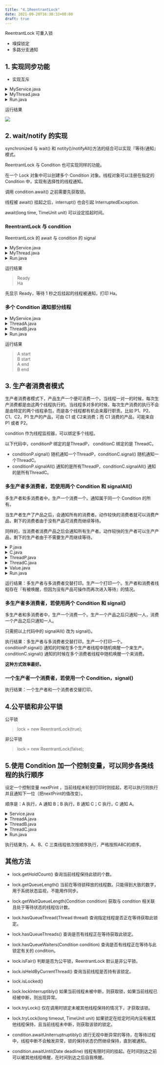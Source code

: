 ```yaml
---
title: "4.1ReentrantLock"
date: 2021-09-28T16:38:33+08:00
draft: true
---
```


ReentrantLock 可重入锁
- 嗅探锁定
- 多路分支通知

## 1. 实现同步功能
- 实现互斥
<details>
<summary>MyService.java</summary>

```java
import java.util.concurrent.locks.Lock;
import java.util.concurrent.locks.ReentrantLock;

public class MyService {
    private Lock lock = new ReentrantLock();
    public void service(){
        lock.lock();
        System.out.println(Thread.currentThread().getName());
        for (int i = 0; i < 20; i++) {
            System.out.print(i);
        }
        System.out.println();
        lock.unlock();
    }
}
```
</details>

<details>
<summary>MyThread.java</summary>

```java
public class MyThread extends Thread{
    MyService service;
    public MyThread(MyService service){
        this.service = service;
    }
    @Override
    public void run(){
        service.service();
    }
}
```
</details>

<details>
<summary>Run.java</summary>

```java
public class Run {
    public static void main(String[] args) {
        MyService s = new MyService();
        for (int i = 0; i < 5; i++) {
            MyThread t = new MyThread(s);
            t.setName("Thread" + i);
            t.start();
        }
    }
}
```
</details>

运行结果

![](/多线程/4.ReentrantLock/可重入锁_同步.png)

## 2. wait/notify 的实现
synchronized 与 wait() 和 notity()/notifyAll()方法的结合可以实现『等待/通知』模式。

ReentrantLock 与 Condition 也可实现同样的功能。

在一个 Lock 对象中可以创建多个 Condition 对象。线程对象可以注册在指定的 Condition 中，实现有选择性的线程通知。

调用 condition.await() 之前需要先获取锁。

线程被 await() 挂起之后，interrupt() 也会引起 InterruptedException. 

await(long time, TimeUnit unit) 可以设定挂起时间。

### ReentrantLock 与 condition
ReentrantLock 的 await 与 condition 的 signal 

<details>
<summary>MyService.java</summary>

```java
import java.util.concurrent.locks.Condition;
import java.util.concurrent.locks.Lock;
import java.util.concurrent.locks.ReentrantLock;

public class MyService {
    private Lock lock = new ReentrantLock();
    private  Condition condition = lock.newCondition();
    public void await(){
        try{
            lock.lock();//需要先获取锁
            System.out.println("Ready");
            condition.await();
            System.out.println(Thread.currentThread().getName());
        }catch (InterruptedException e){
            e.printStackTrace();
        }finally {
            lock.unlock();
        }
    }
    public void signal(){
        lock.lock();
        condition.signal();
        lock.unlock();
    }
}
```
</details>

<details>
<summary>MyThread.java</summary>

```java
public class MyThread extends Thread{
    MyService service;
    public MyThread(MyService service){
        this.service = service;
    }
    @Override
    public void run(){
        service.await();
    }
}

```
</details>

<details>
<summary>Run.java</summary>

```java
public class Run {
    public static void main(String[] args) throws InterruptedException {
        MyService s = new MyService();
        MyThread t = new MyThread(s);
        t.setName("Ha");
        t.start();
        Thread.sleep(1000);
        s.signal();
    }
}

```

</details>

运行结果
>Ready<br>
>Ha

先显示 Ready，等待 1 秒之后挂起的线程被通知，打印 Ha。

### 多个 Condition 通知部分线程

<details>
<summary>MyService.java</summary>

```java
import java.util.concurrent.locks.Condition;
import java.util.concurrent.locks.ReentrantLock;

public class MyService {
    private ReentrantLock lock = new ReentrantLock();
    private Condition conditionA = lock.newCondition();// Object monitor
    private Condition conditionB = lock.newCondition();// Object monitor
    public void awaitA(){
        try {
            lock.lock();
            System.out.println("A start");
            conditionA.await();
            System.out.println("A end");
        }catch (InterruptedException e){

        }finally {
            lock.unlock();
        }
    }
    public void awaitB(){
        try{
            lock.lock();
            System.out.println("B start");
            conditionB.await();
            System.out.println("B end");
        }catch (InterruptedException e){

        }finally{
            lock.unlock();
        }
    }

    public void signalA(){
        lock.lock();
        conditionA.signal();
        lock.unlock();
    }

    public void signalB(){
        lock.lock();
        conditionB.signal();
        lock.unlock();
    }
}
```
</details>

<details>
<summary>ThreadA.java</summary>

```java
public class ThreadA extends Thread{

    MyService service;
    public ThreadA(MyService service){
        this.service = service;
    }

    @Override
    public void run(){
        service.awaitA();
    }
}

```

</details>

<details>
<summary>ThreadB.java</summary>

```java
public class ThreadB extends Thread{
    MyService service;
    public ThreadB(MyService service){
        this.service = service;
    }
    @Override
    public void run(){
        service.awaitB();
    }
}

```
</details>

<details>
<summary>Run.java</summary>

```java
public class Run {
    public static void main(String[] args) throws InterruptedException {
        MyService s = new MyService();
        ThreadA A = new ThreadA(s);
        ThreadB B = new ThreadB(s);
        A.start();//线程 A 将会被 ConditionA 挂起
        B.start();//线程 B 将会被 ConditionB 挂起
        Thread.sleep(1000);
        s.signalA();
        Thread.sleep(1000);
        s.signalB();
    }
}
```
</details>

运行结果

>A start<br>
>B start<br>
>A end<br>
>B end<br>


## 3. 生产者消费者模式

生产者消费者模式下，产品生产一个便可消费一个。当线程一对一的时候，每次生产消费都是由这两个线程执行的。当线程多对多的时候，每次生产消费的执行不会是由特定的两个线程承包，而是各个线程都有机会来履行职责。比如 P1、P2、C1、C2，P1 生产的产品，可由 C1 或 C2来消费；而 C1 消费的产品，可能来自 P1 或者 P2。

condition 作为线程监视器，可以绑定多个线程。

以下代码中，conditionP 绑定的是ThreadP， conditionC 绑定的是 ThreadC。
- conditionP.signal() 随机通知一个ThreadP，conditionC.signal() 随机通知一个ThreadC。
- conditionP.signalAll() 通知的是所有ThreadP，conditionC.signalAll() 通知的是所有ThreadC。

### 多生产者多消费者，若使用两个 Condition 和 signalAll()

多生产者和多消费者中，生产一个消费一个。通知属于同一个 Condition 的所有。

当生产者生产了产品之后，会通知所有的消费者。动作较快的消费者就可以消费产品，剩下的消费者由于没有产品可消费而继续等待。

同样的，当消费者消费产品之后会通知所有生产者。动作较快的生产者可以生产产品，剩下的生产者由于不需要生产而继续等待。

<details>
<summary>P.java</summary>

```java
import java.util.concurrent.locks.Condition;
import java.util.concurrent.locks.ReentrantLock;

public class P {
    private ReentrantLock lock;
    public Condition conditionP;
    public Condition conditionC;
    public P(ReentrantLock lock){
        this.lock = lock;
        this.conditionP = lock.newCondition();
    }
    public void produce(){
        try{
            lock.lock();
            while (!Value.str.equals("")){
                System.out.println(Thread.currentThread().getName() + " await");
                conditionP.await();
                System.out.println(Thread.currentThread().getName() + " resume");
            }
            Value.str = new String("Fine" + Value.i++);
            System.out.println(Thread.currentThread().getName() + " running");
            conditionC.signalAll();//awake all threads that bind to conditionC
            lock.unlock();
        }catch(InterruptedException e){

        }
    }
    public void connect(C c){
        this.conditionC = c.conditionC;
    }

}
```
</details>

<details>
<summary>C.java</summary>

```java
import java.util.concurrent.locks.Condition;
import java.util.concurrent.locks.ReentrantLock;

public class C {
    private ReentrantLock lock;
    public Condition conditionC;
    public Condition conditionP;
    public C(ReentrantLock lock){
        this.lock = lock;
        this.conditionC = lock.newCondition();
    }
    public void consume(){
        try{
            lock.lock();
            while (Value.str.equals("")){
                System.out.println(Thread.currentThread().getName() + " await");
                conditionC.await();
                System.out.println(Thread.currentThread().getName() + " resume");
            }
            System.out.println(Thread.currentThread().getName() + " consume " + Value.str);
            Value.str = new String("");
            conditionP.signalAll();//awake all threads that bind to conditionP
            lock.unlock();
        }catch (InterruptedException e){

        }
    }

    public void connect(P p){
        this.conditionP = p.conditionP;
    }
}
```
</details>

<details>
<summary>ThreadP.java</summary>

```java
public class ThreadP extends Thread{
    private P p;
    public ThreadP (P p){
        this.p = p;
    }
    @Override
    public void run() {
        for (int i = 0; i < 50; i++) {
            p.produce();
        }
    }
}
```
</details>

<details>
<summary>ThreadC.java</summary>

```java
public class ThreadC extends Thread{
    private C c;
    public ThreadC(C c){
        this.c = c;
    }
    @Override
    public void run(){
        for (int i = 0; i < 50; i++) {
            c.consume();
        }
    }
}

```
</details>

<details>
<summary>Value.java</summary>

```java
public class Value {
    public static String str = "";
    public static int i = 0;
}

```
</details>

<details>
<summary>Run.java</summary>

```java
import java.util.concurrent.locks.ReentrantLock;

public class Run {
    public static void main(String[] args) {
        ReentrantLock lock = new ReentrantLock();
        P p = new P(lock);
        C c = new C(lock);

        p.connect(c);
        c.connect(p);

        ThreadC[] consumer = new ThreadC[2];
        ThreadP[] producer = new ThreadP[2];
        for (int i = 0; i < 2; i++) {
            consumer[i] = new ThreadC(c);
            producer[i] = new ThreadP(p);
            consumer[i].setName("consumer"+i);
            producer[i].setName("producer"+i);

            consumer[i].start();
            producer[i].start();
        }
    }
}
```
</details>

运行结果：多生产者与多消费者交替打印。生产一个打印一个。生产者和消费者线程存在『有被唤醒，但因为没有产品可操作而再次进入等待』的情况。


### 多生产者多消费者，若使用两个 Condition 和 signal()

多生产者和多消费者中，生产一个消费一个。生产一个产品之后只通知一人，消费一个产品之后只通知一人。

只需把以上代码中的 signalAll() 改为 signal()。

执行结果：多生产者与多消费者交替打印。生产一个打印一个。 conditionP.signal() 通知的时候在多个生产者线程中随机唤醒一个来生产。conditionC.signal() 通知的时候在多个消费者线程中随机唤醒一个来消费。

**这种方式效率最好。**

### 一个生产者一个消费者，若使用一个 Condition，signal()

执行结果：一个生产者和一个消费者交替打印。


## 4.公平锁和非公平锁

公平锁
>lock = new ReentrantLock(true);

非公平锁
>lock = new ReentrantLock(false);

## 5.使用 Condition 加一个控制变量，可以同步各类线程的执行顺序

设定一个控制变量 nextPrint ，当前线程未轮到打印时则挂起，若可以执行则执行并且通知下一位（把nextPrint的值改变）。

顺序是：A 执行，A 通知 B；B 执行，B 通知 C；C 执行，C 通知 A。
<details>
<summary>Service.java</summary>

```java
import java.util.concurrent.locks.Condition;
import java.util.concurrent.locks.ReentrantLock;

public class Service {
    private ReentrantLock lock;
    public Condition conditionA;
    public Condition conditionB;
    public Condition conditionC;
    int nextPrint = 1;
    public Service(ReentrantLock lock) {
        this.lock = lock;
        this.conditionA = lock.newCondition();
        this.conditionB = lock.newCondition();
        this.conditionC = lock.newCondition();
    }

    public void serviceA() {
        try {
            lock.lock();
            while (nextPrint != 1){
                conditionA.await();
            }
            for (int i = 0; i < 3; i++) {
                System.out.println(Thread.currentThread().getName() + " " + i);
            }
            conditionB.signalAll();
            nextPrint = 2;

        } catch (InterruptedException e){

        }finally{
            lock.unlock();
        }
    }

    public void serviceB() {
        try {
            lock.lock();
            while (nextPrint != 2){
                conditionB.await();
            }
            for (int i = 0; i < 3; i++) {
                System.out.println(Thread.currentThread().getName() + " " + i);
            }
            conditionC.signalAll();
            nextPrint = 3;

        } catch (InterruptedException e){

        }finally{
            lock.unlock();
        }
    }

    public void serviceC() {
        try {
            lock.lock();
            while(nextPrint != 3){
                conditionC.await();
            }
            for (int i = 0; i < 3; i++) {
                System.out.println(Thread.currentThread().getName() + " " + i);
            }
            conditionA.signal();
            nextPrint = 1;
        } catch (InterruptedException e){

        }finally{
            lock.unlock();
        }

    }
}
```

</details>

<details>
<summary>ThreadA.java</summary>

```java
public class ThreadA extends Thread{
    private Service service;
    public ThreadA(Service service){
        this.service = service;
    }
    @Override
    public void run(){
        service.serviceA();
    }
}
```
</details>

<details>
<summary>ThreadB.java</summary>

```java
public class ThreadB extends Thread{
    private Service service;
    public ThreadB(Service service){
        this.service = service;
    }
    @Override
    public void run(){
        service.serviceB();
    }
}

```
</details>

<details>
<summary>ThreadC.java</summary>

```java
public class ThreadC extends Thread{
    private Service service;
    public ThreadC(Service service){
        this.service = service;
    }
    @Override
    public void run(){
        service.serviceC();
    }
}

```
</details>

<details>
<summary>Run.java</summary>

```java
import java.util.concurrent.locks.ReentrantLock;
public class Run {

    public static void main(String[] args) {
        ReentrantLock lock = new ReentrantLock();
        Service service = new Service(lock);
        ThreadA[] threadA = new ThreadA[5];
        ThreadB[] threadB = new ThreadB[5];
        ThreadC[] threadC = new ThreadC[5];
        for (int i = 0; i < 5; i++) {
            threadA[i] = new ThreadA(service);
            threadB[i] = new ThreadB(service);
            threadC[i] = new ThreadC(service);
            threadA[i].setName("A" + i);
            threadB[i].setName("B" + i);
            threadC[i].setName("C" + i);
            threadA[i].start();
            threadB[i].start();
            threadC[i].start();
        }
    }
}
```
</details>

执行结果为，A、B、C  三类线程依次按顺序执行，严格按照ABC的顺序。

## 其他方法

- lock.getHoldCount() 查询当前线程保持此锁的个数。
- lock.getQueueLength() 当前在等待锁释放的线程数。只能得到大致的数字，用于系统状态监视，不能用作同步。
- lock.getWaitQueueLength(Condition condition) 获取与 condition 相关联且处于等待状态的线程估计数。 

- lock.hasQueueThread(Thread thread) 查询指定线程是否正在等待获取此锁定。
- lock.hasQueueThreads() 查询是否有线程正在等待获取此锁定。
- lock.hasQueueWaiters(Condition condition) 查询是否有线程正在等待与此锁定有关的 condition。

- lock.isFair() 判断是否为公平锁，ReentrantLock 默认是非公平锁。
- lock.isHeldByCurrentThread() 查询当前线程是否持有该锁定。
- lock.isLocked() 

- lock.lockInterruptibly() 如果当前线程未被中断，则获取锁，如果当前线程已经被中断，则出现异常。
- lock.tryLock() 仅在调用时锁定未被其他线程保持的情况下，才获取该锁。
- lock.tryLock(long timeout, TimeUnit unit) 如果锁定在给定时间内没有被其他线程保持，且当前线程未中断，则获取该锁的锁定。

- condition.awaitUniterruptruptibly()  进行无视中断异常的等待，在等待过程中，线程中断不会触发异常，锁的保持状态仍然继续保持，直到被通知。
- condition.awaitUntil(Date deadline) 线程有限时间的挂起。在时间到达之前可以被其他线程唤醒，在时间到达之后自我唤醒。